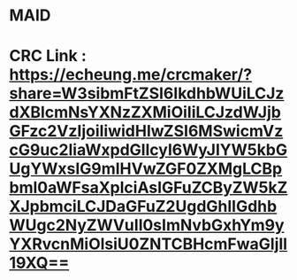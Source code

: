 # MAID

# CRC Link : https://echeung.me/crcmaker/?share=W3sibmFtZSI6IkdhbWUiLCJzdXBlcmNsYXNzZXMiOiIiLCJzdWJjbGFzc2VzIjoiIiwidHlwZSI6MSwicmVzcG9uc2liaWxpdGllcyI6WyJIYW5kbGUgYWxsIG9mIHVwZGF0ZXMgLCBpbml0aWFsaXplciAsIGFuZCByZW5kZXJpbmciLCJDaGFuZ2UgdGhlIGdhbWUgc2NyZWVuIl0sImNvbGxhYm9yYXRvcnMiOlsiU0ZNTCBHcmFwaGljIl19XQ==
